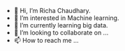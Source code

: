 - 👋 Hi, I’m Richa Chaudhary.
- 👀 I’m interested in Machine learning.
- 🌱 I’m currently learning big data.
- 💞️ I’m looking to collaborate on ...
- 📫 How to reach me ...

<!---
richaexe/richaexe is a ✨ special ✨ repository because its `README.md` (this file) appears on your GitHub profile.
You can click the Preview link to take a look at your changes.
--->
